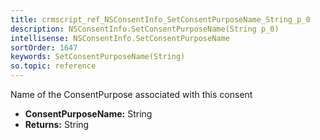 ```yaml
---
title: crmscript_ref_NSConsentInfo_SetConsentPurposeName_String_p_0
description: NSConsentInfo.SetConsentPurposeName(String p_0)
intellisense: NSConsentInfo.SetConsentPurposeName
sortOrder: 1647
keywords: SetConsentPurposeName(String)
so.topic: reference
---
```



Name of the ConsentPurpose associated with this consent



* **ConsentPurposeName:** String
* **Returns:** String


